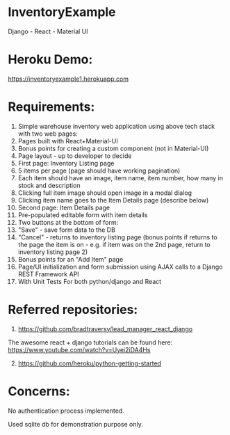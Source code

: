# InventoryExample
Django - React - Material UI

# Heroku Demo:
 https://inventoryexample1.herokuapp.com

# Requirements:
1) Simple warehouse inventory web application using above tech stack with two web pages:
2) Pages built with React+Material-UI
3) Bonus points for creating a custom component (not in Material-UI)
4) Page layout - up to developer to decide
5) First page: Inventory Listing page
6) 5 items per page (page should have working pagination)
7) Each item should have an image, item name, item number, how many in stock and description
8) Clicking full item image should open image in a modal dialog
9) Clicking item name goes to the Item Details page (describe below)
10) Second page: Item Details page
11) Pre-populated editable form with item details
12) Two buttons at the bottom of form:
13) "Save" - save form data to the DB
14) "Cancel" - returns to inventory listing page (bonus points if returns to the page the item is on - e.g. if item was on the 2nd page, return to inventory listing page 2)
15) Bonus points for an "Add Item" page
16) Page/UI initialization and form submission using AJAX calls to a Django REST Framework API
17) With Unit Tests For both python/django and React

# Referred repositories:

1) https://github.com/bradtraversy/lead_manager_react_django 

  The awesome react + django tutorials can be found here: 
  https://www.youtube.com/watch?v=Uyei2iDA4Hs
  
2) https://github.com/heroku/python-getting-started

# Concerns:
No authentication process implemented.

Used sqlite db for demonstration purpose only.
